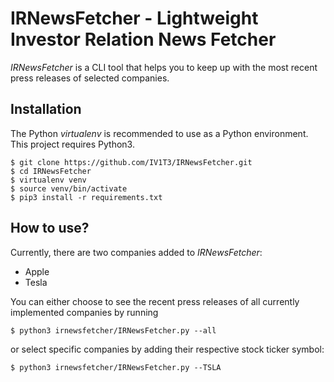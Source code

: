 # IRNewsFetcher - Lightweight Investor Relation News Fetcher

*IRNewsFetcher* is a CLI tool that helps you to keep up with the most recent press releases of selected companies.

## Installation

The Python *virtualenv* is recommended to use as a Python environment. This project requires Python3.

```console
$ git clone https://github.com/IV1T3/IRNewsFetcher.git
$ cd IRNewsFetcher
$ virtualenv venv
$ source venv/bin/activate
$ pip3 install -r requirements.txt
```

## How to use?

Currently, there are two companies added to *IRNewsFetcher*:
- Apple
- Tesla

You can either choose to see the recent press releases of all currently implemented companies by running
```console
$ python3 irnewsfetcher/IRNewsFetcher.py --all
```

or select specific companies by adding their respective stock ticker symbol:
```console
$ python3 irnewsfetcher/IRNewsFetcher.py --TSLA
```